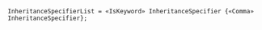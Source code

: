 <!-- This file is generated automatically by infrastructure scripts. Please don't edit by hand. -->

```{ .ebnf .slang-ebnf #InheritanceSpecifierList }
InheritanceSpecifierList = «IsKeyword» InheritanceSpecifier {«Comma» InheritanceSpecifier};
```
